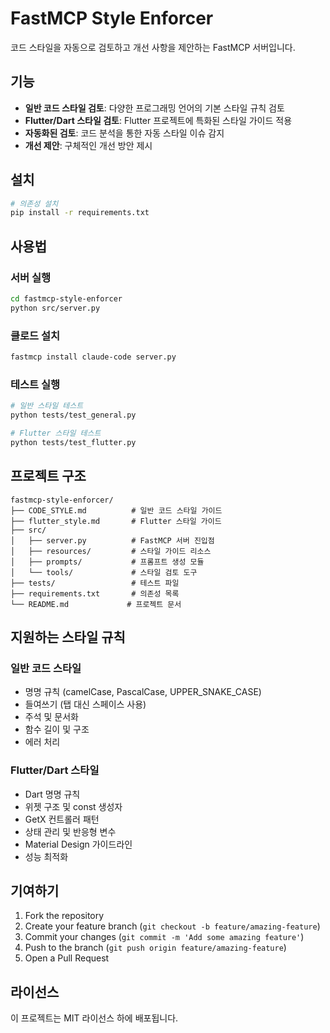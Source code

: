 # FastMCP Style Enforcer

코드 스타일을 자동으로 검토하고 개선 사항을 제안하는 FastMCP 서버입니다.

## 기능

- **일반 코드 스타일 검토**: 다양한 프로그래밍 언어의 기본 스타일 규칙 검토
- **Flutter/Dart 스타일 검토**: Flutter 프로젝트에 특화된 스타일 가이드 적용
- **자동화된 검토**: 코드 분석을 통한 자동 스타일 이슈 감지
- **개선 제안**: 구체적인 개선 방안 제시

## 설치

```bash
# 의존성 설치
pip install -r requirements.txt
```

## 사용법

### 서버 실행

```bash
cd fastmcp-style-enforcer
python src/server.py
```

### 클로드 설치
```bash
fastmcp install claude-code server.py
```

### 테스트 실행

```bash
# 일반 스타일 테스트
python tests/test_general.py

# Flutter 스타일 테스트
python tests/test_flutter.py
```

## 프로젝트 구조

```
fastmcp-style-enforcer/
├── CODE_STYLE.md          # 일반 코드 스타일 가이드
├── flutter_style.md       # Flutter 스타일 가이드
├── src/
│   ├── server.py          # FastMCP 서버 진입점
│   ├── resources/         # 스타일 가이드 리소스
│   ├── prompts/           # 프롬프트 생성 모듈
│   └── tools/             # 스타일 검토 도구
├── tests/                 # 테스트 파일
├── requirements.txt       # 의존성 목록
└── README.md             # 프로젝트 문서
```

## 지원하는 스타일 규칙

### 일반 코드 스타일
- 명명 규칙 (camelCase, PascalCase, UPPER_SNAKE_CASE)
- 들여쓰기 (탭 대신 스페이스 사용)
- 주석 및 문서화
- 함수 길이 및 구조
- 에러 처리

### Flutter/Dart 스타일
- Dart 명명 규칙
- 위젯 구조 및 const 생성자
- GetX 컨트롤러 패턴
- 상태 관리 및 반응형 변수
- Material Design 가이드라인
- 성능 최적화

## 기여하기

1. Fork the repository
2. Create your feature branch (`git checkout -b feature/amazing-feature`)
3. Commit your changes (`git commit -m 'Add some amazing feature'`)
4. Push to the branch (`git push origin feature/amazing-feature`)
5. Open a Pull Request

## 라이선스

이 프로젝트는 MIT 라이선스 하에 배포됩니다. 